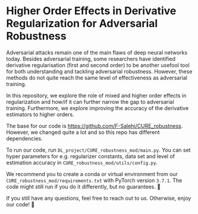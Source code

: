 # Higher Order Effects in Derivative Regularization for Adversarial Robustness

Adversarial attacks remain one of the main flaws of deep neural networks today. Besides adversarial training, some researchers have identified derivative regularisation (first and second order) to be another usefool tool for both understanding and tackling adversarial robustness. However, these methods do not quite reach the same level of effectiveness as adversarial training. 

In this repository, we explore the role of mixed and higher order effects in regularization and how/if it can further narrow the gap to adversarial training. Furthermore, we explore improving the accuracy of the derivative estimators to higher orders.

The base for our code is https://github.com/F-Salehi/CURE_robustness. However, we changed quite a lot and so this repo has different dependencies. 

To run our code, run `DL_project/CURE_robustness_mod/main.py`. You can set hyper parameters for e.g. regularizer constants, data set and level of estimation accuracy in `CURE_robustness_mod/utils/config.py`.

We recommend you to create a conda or virtual environment from our `CURE_robustness_mod/requirements.txt` with PyTorch version `3.7.1`. The code might still run if you do it differently, but no guarantees. :no_good:

If you still have any questions, feel free to reach out to us. Otherwise, enjoy our code! :raised_hands:
